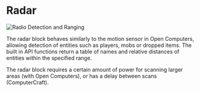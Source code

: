 # Radar

![Radio Detection and Ranging](block:computronics:radar)

The radar block behaves similarly to the motion sensor in Open Computers, allowing detection of entities such as players, mobs or dropped items. The built in API functions return a table of names and relative distances of entities within the specified range. 

The radar block requires a certain amount of power for scanning larger areas (with Open Computers), or has a delay between scans (ComputerCraft).
